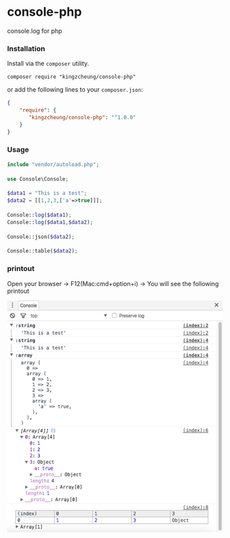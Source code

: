 # console-php
console.log for php

### Installation

Install via the `composer` utility.
```
composer require "kingzcheung/console-php"
```
or add the following lines to your `composer.json`:

```json
{
    "require": {
       "kingzcheung/console-php": "^1.0.0"
    }
}
```

### Usage

```php
include "vendor/autoload.php";

use Console\Console;

$data1 = "This is a test";
$data2 = [[1,2,3,['a'=>true]]];

Console::log($data1);
Console::log($data1,$data2);

Console::json($data2);

Console::table($data2);
```
### printout

Open your browser -> F12(Mac:cmd+option+i) -> You will see the following printout

![Screenshot](Screenshot.png)
